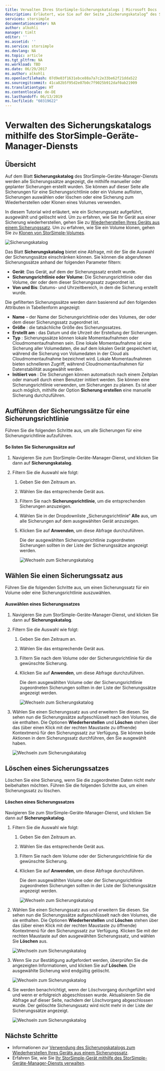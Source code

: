 ```yaml
---
title: Verwalten Ihres StorSimple-Sicherungskatalogs | Microsoft Docs
description: Erläutert, wie Sie auf der Seite „Sicherungskatalog“ des StorSimple-Geräte-Manager-Diensts Sicherungssätze auflisten, auswählen und löschen können.
services: storsimple
documentationcenter: NA
author: alkohli
manager: timlt
editor: ''
ms.assetid: ''
ms.service: storsimple
ms.devlang: NA
ms.topic: article
ms.tgt_pltfrm: NA
ms.workload: TBD
ms.date: 06/29/2017
ms.author: alkohli
ms.openlocfilehash: 07d9e03f1631ebce88a7a7c2e33be62f21dda522
ms.sourcegitcommit: 41ca82b5f95d2e07b0c7f9025b912daf0ab21909
ms.translationtype: HT
ms.contentlocale: de-DE
ms.lasthandoff: 06/13/2019
ms.locfileid: "60319622"
---
```

# <a name="use-the-storsimple-device-manager-service-to-manage-your-backup-catalog"></a>Verwalten des Sicherungskatalogs mithilfe des StorSimple-Geräte-Manager-Diensts
## <a name="overview"></a>Übersicht
Auf dem Blatt **Sicherungskatalog** des StorSimple-Geräte-Manager-Diensts werden alle Sicherungssätze angezeigt, die mithilfe manueller oder geplanter Sicherungen erstellt wurden. Sie können auf dieser Seite alle Sicherungen für eine Sicherungsrichtlinie oder ein Volume auflisten, Sicherungen auswählen oder löschen oder eine Sicherung zum Wiederherstellen oder Klonen eines Volumes verwenden.

In diesem Tutorial wird erläutert, wie ein Sicherungssatz aufgeführt, ausgewählt und gelöscht wird. Um zu erfahren, wie Sie Ihr Gerät aus einer Sicherung wiederherstellen, gehen Sie zu [Wiederherstellen Ihres Geräts aus einem Sicherungssatz](storsimple-8000-restore-from-backup-set-u2.md). Um zu erfahren, wie Sie ein Volume klonen, gehen Sie zu [Klonen von StorSimple-Volumes](storsimple-8000-clone-volume-u2.md).

![Sicherungskatalog](./media/storsimple-8000-manage-backup-catalog/bucatalog.png) 

Das Blatt **Sicherungskatalog** bietet eine Abfrage, mit der Sie die Auswahl der Sicherungssätze einschränken können. Sie können die abgerufenen Sicherungssätze anhand der folgenden Parameter filtern:

* **Gerät**: Das Gerät, auf dem der Sicherungssatz erstellt wurde.
* **Sicherungsrichtlinie oder Volume**: Die Sicherungsrichtlinie oder das Volume, der oder dem dieser Sicherungssatz zugeordnet ist.
* **Von und Bis**: Datums- und Uhrzeitbereich, in dem die Sicherung erstellt wurde.

Die gefilterten Sicherungssätze werden dann basierend auf den folgenden Attributen in Tabellenform angezeigt:

* **Name** – der Name der Sicherungsrichtlinie oder des Volumes, der oder dem dieser Sicherungssatz zugeordnet ist.
* **Größe** : die tatsächliche Größe des Sicherungssatzes.
* **Erstellt am** : das Datum und die Uhrzeit der Erstellung der Sicherungen. 
* **Typ** : Sicherungssätze können lokale Momentaufnahmen oder Cloudmomentaufnahmen sein. Eine lokale Momentaufnahme ist eine Sicherung aller Volumedaten, die auf dem lokalen Gerät gespeichert ist, während die Sicherung von Volumedaten in der Cloud als Cloudmomentaufnahme bezeichnet wird. Lokale Momentaufnahmen bieten schnelleren Zugriff, während Cloudmomentaufnahmen für Datenstabilität ausgewählt werden.
* **Initiiert von** : Die Sicherungen können automatisch nach einem Zeitplan oder manuell durch einen Benutzer initiiert werden. Sie können eine Sicherungsrichtlinie verwenden, um Sicherungen zu planen. Es ist aber auch möglich, mithilfe der Option **Sicherung erstellen** eine manuelle Sicherung durchzuführen.

## <a name="list-backup-sets-for-a-backup-policy"></a>Aufführen der Sicherungssätze für eine Sicherungsrichtlinie
Führen Sie die folgenden Schritte aus, um alle Sicherungen für eine Sicherungsrichtlinie aufzuführen.

#### <a name="to-list-backup-sets"></a>So listen Sie Sicherungssätze auf
1. Navigieren Sie zum StorSimple-Geräte-Manager-Dienst, und klicken Sie dann auf **Sicherungskatalog**.

2. Filtern Sie die Auswahl wie folgt:
   
   1. Geben Sie den Zeitraum an.
   2. Wählen Sie das entsprechende Gerät aus.
   3. Filtern Sie nach **Sicherungsrichtlinie**, um die entsprechenden Sicherungen anzuzeigen.
   3. Wählen Sie in der Dropdownliste „Sicherungsrichtlinie“ **Alle** aus, um alle Sicherungen auf dem ausgewählten Gerät anzuzeigen.
   4. Klicken Sie auf **Anwenden**, um diese Abfrage durchzuführen.
      
      Die der ausgewählten Sicherungsrichtlinie zugeordneten Sicherungen sollten in der Liste der Sicherungssätze angezeigt werden.

      ![Wechseln zum Sicherungskatalog](./media/storsimple-8000-manage-backup-catalog/bucatalog1.png)

## <a name="select-a-backup-set"></a>Wählen Sie einen Sicherungssatz aus
Führen Sie die folgenden Schritte aus, um einen Sicherungssatz für ein Volume oder eine Sicherungsrichtlinie auszuwählen.

#### <a name="to-select-a-backup-set"></a>Auswählen eines Sicherungssatzes
1. Navigieren Sie zum StorSimple-Geräte-Manager-Dienst, und klicken Sie dann auf **Sicherungskatalog**.
2. Filtern Sie die Auswahl wie folgt:
   
   1. Geben Sie den Zeitraum an. 
   2. Wählen Sie das entsprechende Gerät aus. 
   3. Filtern Sie nach dem Volume oder der Sicherungsrichtlinie für die gewünschte Sicherung.
   4. Klicken Sie auf **Anwenden**, um diese Abfrage durchzuführen.
      
      Die dem ausgewählten Volume oder der Sicherungsrichtlinie zugeordneten Sicherungen sollten in der Liste der Sicherungssätze angezeigt werden.

      ![Wechseln zum Sicherungskatalog](./media/storsimple-8000-manage-backup-catalog/bucatalog1.png)

3. Wählen Sie einen Sicherungssatz aus und erweitern Sie diesen. Sie sehen nun die Sicherungssätze aufgeschlüsselt nach den Volumes, die sie enthalten. Die Optionen **Wiederherstellen** und **Löschen** stehen über das (über einen Klick mit der rechten Maustaste zu öffnende) Kontextmenü für den Sicherungssatz zur Verfügung. Sie können beide Aktionen in dem Sicherungssatz durchführen, den Sie ausgewählt haben.

    ![Wechseln zum Sicherungskatalog](./media/storsimple-8000-manage-backup-catalog/bucatalog2.png)

## <a name="delete-a-backup-set"></a>Löschen eines Sicherungssatzes
Löschen Sie eine Sicherung, wenn Sie die zugeordneten Daten nicht mehr beibehalten möchten. Führen Sie die folgenden Schritte aus, um einen Sicherungssatz zu löschen.

#### <a name="to-delete-a-backup-set"></a>Löschen eines Sicherungssatzes
 Navigieren Sie zum StorSimple-Geräte-Manager-Dienst, und klicken Sie dann auf **Sicherungskatalog**.
1. Filtern Sie die Auswahl wie folgt:
   
   1. Geben Sie den Zeitraum an. 
   2. Wählen Sie das entsprechende Gerät aus. 
   3. Filtern Sie nach dem Volume oder der Sicherungsrichtlinie für die gewünschte Sicherung.
   4. Klicken Sie auf **Anwenden**, um diese Abfrage durchzuführen.
      
      Die dem ausgewählten Volume oder der Sicherungsrichtlinie zugeordneten Sicherungen sollten in der Liste der Sicherungssätze angezeigt werden.

      ![Wechseln zum Sicherungskatalog](./media/storsimple-8000-manage-backup-catalog/bucatalog1.png)

1. Wählen Sie einen Sicherungssatz aus und erweitern Sie diesen. Sie sehen nun die Sicherungssätze aufgeschlüsselt nach den Volumes, die sie enthalten. Die Optionen **Wiederherstellen** und **Löschen** stehen über das (über einen Klick mit der rechten Maustaste zu öffnende) Kontextmenü für den Sicherungssatz zur Verfügung. Klicken Sie mit der rechten Maustaste auf den ausgewählten Sicherungssatz, und wählen Sie **Löschen** aus.

    ![Wechseln zum Sicherungskatalog](./media/storsimple-8000-manage-backup-catalog/bucatalog3.png)

1. Wenn Sie zur Bestätigung aufgefordert werden, überprüfen Sie die angezeigten Informationen, und klicken Sie auf **Löschen**. Die ausgewählte Sicherung wird endgültig gelöscht.

    ![Wechseln zum Sicherungskatalog](./media/storsimple-8000-manage-backup-catalog/bucatalog4.png)  

1. Sie werden benachrichtigt, wenn der Löschvorgang durchgeführt wird und wenn er erfolgreich abgeschlossen wurde. Aktualisieren Sie die Abfrage auf dieser Seite, nachdem der Löschvorgang abgeschlossen wurde. Der gelöschte Sicherungssatz wird nicht mehr in der Liste der Sicherungssätze angezeigt.

    ![Wechseln zum Sicherungskatalog](./media/storsimple-8000-manage-backup-catalog/bucatalog7.png)

## <a name="next-steps"></a>Nächste Schritte
* Informationen zur [Verwendung des Sicherungskatalogs zum Wiederherstellen Ihres Geräts aus einem Sicherungssatz](storsimple-8000-restore-from-backup-set-u2.md).
* Erfahren Sie, wie Sie [Ihr StorSimple-Gerät mithilfe des StorSimple-Geräte-Manager-Diensts verwalten](storsimple-8000-manager-service-administration.md).

